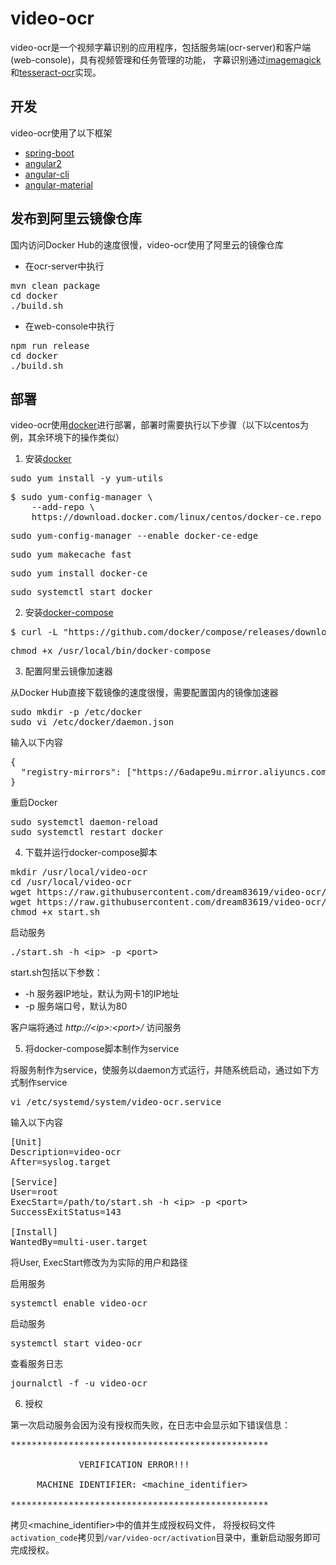 # video-ocr
video-ocr是一个视频字幕识别的应用程序，包括服务端(ocr-server)和客户端(web-console)，具有视频管理和任务管理的功能，
字幕识别通过[imagemagick](https://www.imagemagick.org)和[tesseract-ocr](https://github.com/tesseract-ocr/tesseract)实现。

## 开发
video-ocr使用了以下框架

* [spring-boot](https://projects.spring.io/spring-boot/)
* [angular2](https://angular.io/)
* [angular-cli](http://cli.angular.io/)
* [angular-material](https://material.angular.io/)

## 发布到阿里云镜像仓库

国内访问Docker Hub的速度很慢，video-ocr使用了阿里云的镜像仓库

* 在ocr-server中执行
<pre>
mvn clean package
cd docker
./build.sh
</pre>

* 在web-console中执行
<pre>
npm run release
cd docker
./build.sh
</pre>

## 部署

video-ocr使用[docker](https://www.docker.com/)进行部署，部署时需要执行以下步骤（以下以centos为例，其余环境下的操作类似）

1. 安装[docker](https://docs.docker.com/engine/installation/linux/centos/)

<pre>
sudo yum install -y yum-utils
</pre>
<pre>
$ sudo yum-config-manager \
    --add-repo \
    https://download.docker.com/linux/centos/docker-ce.repo
</pre>
<pre>
sudo yum-config-manager --enable docker-ce-edge
</pre>
<pre>
sudo yum makecache fast
</pre>
<pre>
sudo yum install docker-ce
</pre>
<pre>
sudo systemctl start docker
</pre>


2. 安装[docker-compose](https://docs.docker.com/compose/install/)

<pre>
$ curl -L "https://github.com/docker/compose/releases/download/1.11.2/docker-compose-$(uname -s)-$(uname -m)" -o /usr/local/bin/docker-compose
</pre>
<pre>
chmod +x /usr/local/bin/docker-compose
</pre>

3. 配置阿里云镜像加速器

从Docker Hub直接下载镜像的速度很慢，需要配置国内的镜像加速器
<pre>
sudo mkdir -p /etc/docker
sudo vi /etc/docker/daemon.json
</pre>
输入以下内容
<pre>
{
  "registry-mirrors": ["https://6adape9u.mirror.aliyuncs.com"]
}
</pre>
重启Docker
<pre>
sudo systemctl daemon-reload
sudo systemctl restart docker
</pre>

4. 下载并运行docker-compose脚本

<pre>
mkdir /usr/local/video-ocr
cd /usr/local/video-ocr
wget https://raw.githubusercontent.com/dream83619/video-ocr/master/docker-compose/docker-compose.yml
wget https://raw.githubusercontent.com/dream83619/video-ocr/master/docker-compose/start.sh
chmod +x start.sh
</pre>

启动服务
<pre>
./start.sh -h &lt;ip&gt; -p &lt;port&gt;
</pre>

start.sh包括以下参数：
* -h 服务器IP地址，默认为网卡1的IP地址
* -p 服务端口号，默认为80

客户端将通过 _http://&lt;ip&gt;:&lt;port&gt;/_ 访问服务

5. 将docker-compose脚本制作为service

将服务制作为service，使服务以daemon方式运行，并随系统启动，通过如下方式制作service
<pre>
vi /etc/systemd/system/video-ocr.service
</pre>
输入以下内容
<pre>
[Unit]
Description=video-ocr
After=syslog.target

[Service]
User=root
ExecStart=/path/to/start.sh -h &lt;ip&gt; -p &lt;port&gt;
SuccessExitStatus=143

[Install]
WantedBy=multi-user.target
</pre>
将User, ExecStart修改为为实际的用户和路径

启用服务
<pre>
systemctl enable video-ocr
</pre>
启动服务
<pre>
systemctl start video-ocr
</pre>
查看服务日志
<pre>
journalctl -f -u video-ocr
</pre>

6. 授权

第一次启动服务会因为没有授权而失败，在日志中会显示如下错误信息：
<pre>
*************************************************
                                                 
             VERIFICATION ERROR!!!               
                                                 
     MACHINE IDENTIFIER: &lt;machine_identifier&gt;                      
                                                 
*************************************************
</pre>

拷贝&lt;machine_identifier&gt;中的值并生成授权码文件，
将授权码文件`activation_code`拷贝到`/var/video-ocr/activation`目录中，重新启动服务即可完成授权。
